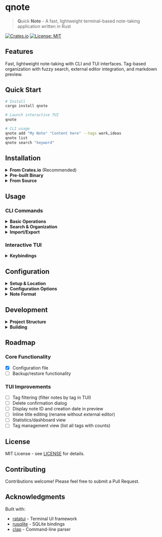 # qnote

> **Q**uick **Note** - A fast, lightweight terminal-based note-taking application written in Rust

[![Crates.io](https://img.shields.io/crates/v/qnote.svg)](https://crates.io/crates/qnote)
[![License: MIT](https://img.shields.io/badge/License-MIT-yellow.svg)](https://opensource.org/licenses/MIT)

## Features

Fast, lightweight note-taking with CLI and TUI interfaces. Tag-based organization with fuzzy search, external editor integration, and markdown preview.

## Quick Start

```bash
# Install
cargo install qnote

# Launch interactive TUI
qnote

# CLI usage
qnote add "My Note" "Content here" --tags work,ideas
qnote list
qnote search "keyword"
```

## Installation

<details>
<summary><b>From Crates.io</b> (Recommended)</summary>

```bash
cargo install qnote
```
</details>

<details>
<summary><b>Pre-built Binary</b></summary>

**Linux/macOS (one-liner):**
```bash
curl -sSL https://raw.githubusercontent.com/adi-sen/qnote/master/scripts/install.sh | bash
```

**Manual download:**
- Download from [Releases](https://github.com/adi-sen/qnote/releases)
- Extract and move to PATH

**Windows:**
- Download `qnote-Windows-x86_64.exe` from [Releases](https://github.com/adi-sen/qnote/releases)
- Rename to `qnote.exe` and add to PATH
</details>

<details>
<summary><b>From Source</b></summary>

```bash
git clone https://github.com/adi-sen/qnote.git
cd qnote
cargo install --path . --features bundled  # Portable version
```

**Build variants:**
- `--features bundled` - Bundled SQLite (portable, larger binary)
- Default - System SQLite (smaller, requires SQLite installed)
</details>

## Usage

### CLI Commands

<details>
<summary><b>Basic Operations</b></summary>

```bash
# Create
qnote add <title> <content> [--tags tag1,tag2]

# Read
qnote list [--tag work] [--sort title] [--limit 10]
qnote show <id|pattern>

# Update
qnote edit <id|pattern> [--title "..."] [--content "..."]

# Delete
qnote delete <id|pattern> [--yes]
```
</details>

<details>
<summary><b>Search & Organization</b></summary>

```bash
# Search
qnote search "keyword"

# Tag management
qnote tags                # List all tags with counts
qnote list --tag work     # Filter by tag

# Sorting
qnote list --sort updated  # updated (default), created, title
```
</details>

<details>
<summary><b>Import/Export</b></summary>

```bash
# Export note to markdown
qnote export <id|pattern> [-o output.md]

# Import from markdown files
qnote import notes/*.md

# Statistics
qnote stats
```
</details>

### Interactive TUI

<details>
<summary><b>Keybindings</b></summary>

**Navigation:**
- `j/k` or `↓/↑` - Move selection
- `g/G` - Jump to top/bottom
- `Ctrl+j/k` - Scroll preview

**Actions:**
- `n` or `a` - New note
- `e` or `Enter` - Edit note
- `d` - Delete note
- `x` - Export to markdown
- `/` - Search mode
- `s` - Cycle sort mode
- `Esc` - Clear search/cancel
- `q` - Quit

**Search Mode:**
- Type to filter (fuzzy matching)
- `Ctrl+n/p` - Next/previous match
- `Enter` - Select note
- `Esc` - Exit search
</details>

## Configuration

<details>
<summary><b>Setup & Location</b></summary>

```bash
# Generate config file
qnote config

# View current config
qnote config --show
```

**Config locations:**
- Linux/BSD: `~/.config/qnote/config.toml`
- macOS: `~/Library/Application Support/qnote/config.toml`
- Windows: `%APPDATA%\qnote\config.toml`

**Database locations:**
- Linux: `~/.local/share/qnote/notes.db`
- macOS: `~/Library/Application Support/qnote/notes.db`
- Windows: `%APPDATA%\qnote\notes.db`
</details>

<details>
<summary><b>Configuration Options</b></summary>

```toml
[ui]
split_ratio = 0.4                    # List pane width (0.1-0.9)
message_display_keypresses = 5       # Status message duration
preview_scroll_step = 3              # Lines per scroll
preview_max_scroll_buffer = 10       # Preview scroll bounds
header_lines = 3                     # Preview header lines
max_markdown_formatting_buffer = 10  # Markdown formatting buffer

[editor]
default_editor = "nvim"              # Override $EDITOR (optional)
secure_temp_files = true             # 0600 permissions (Unix only)

[keybindings]
quit = "q"
new_note = "n"
delete = "d"
edit = "e"
search = "/"
export = "x"
sort = "s"
goto_top = "g"
goto_bottom = "G"
move_down = "j"
move_up = "k"

[database]
wal_mode = true                      # Write-Ahead Logging
cache_size_kb = -64000               # 64MB cache (negative = KB)
synchronous = "NORMAL"               # OFF, NORMAL, FULL, EXTRA
temp_store = "MEMORY"                # DEFAULT, FILE, MEMORY
```
</details>

<details>
<summary><b>Note Format</b></summary>

When editing notes in external editor:

```markdown
Note Title
#tag1 #tag2 #tag3

Note content goes here.
Multiple lines supported.
```

- **Line 1**: Title
- **Line 2**: Tags (optional, `#` prefix)
- **Line 3**: Blank separator
- **Line 4+**: Content
</details>

## Development

<details>
<summary><b>Project Structure</b></summary>

```
src/
├── main.rs
├── cli.rs              # CLI definitions
├── db.rs               # Database layer
├── commands/           # Command handlers
│   ├── note_ops.rs     # CRUD operations
│   ├── list.rs         # List, tags, stats
│   ├── io.rs           # Import/export
│   └── config.rs       # Config management
├── config/             # Configuration
│   ├── ui.rs
│   ├── keybindings.rs
│   ├── editor.rs
│   └── database.rs
├── utils/              # Utilities
│   ├── formatting.rs
│   ├── parsing.rs
│   ├── conversion.rs
│   └── interaction.rs
└── tui/                # Terminal UI
    ├── app.rs
    ├── render.rs
    ├── editor.rs
    └── markdown.rs
```
</details>

<details>
<summary><b>Building</b></summary>

```bash
# Development build
cargo build

# Release build (optimized)
cargo build --release

# Portable version (bundled SQLite)
cargo build --release --features bundled

# Run tests
cargo test

# Format & lint
cargo fmt
cargo clippy
```
</details>

## Roadmap

### Core Functionality
- [x] Configuration file
- [ ] Backup/restore functionality

### TUI Improvements
- [ ] Tag filtering (filter notes by tag in TUI)
- [ ] Delete confirmation dialog
- [ ] Display note ID and creation date in preview
- [ ] Inline title editing (rename without external editor)
- [ ] Statistics/dashboard view
- [ ] Tag management view (list all tags with counts)

## License

MIT License - see [LICENSE](LICENSE) for details.

## Contributing

Contributions welcome! Please feel free to submit a Pull Request.

## Acknowledgments

Built with:
- [ratatui](https://github.com/ratatui-org/ratatui) - Terminal UI framework
- [rusqlite](https://github.com/rusqlite/rusqlite) - SQLite bindings
- [clap](https://github.com/clap-rs/clap) - Command-line parser
